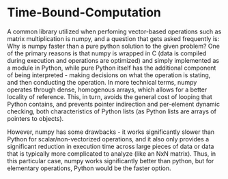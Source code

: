 # Time-Bound-Computation

A common library utilized when perfoming vector-based operations such as matrix multiplication is numpy, and a question that gets asked frequently is: Why is numpy faster than a pure python solution to the given problem? One of the primary reasons is that numpy is wrapped in C (data is compiled during execution and operations are optimized) and simply implemented as a module in Python, while pure Python itself has the additional component of being interpreted - making decisions on what the operation is stating, and then conducting the operation. In more technical terms, numpy operates through dense, homogenous arrays, which allows for a better locality of reference. This, in turn, avoids the general cost of looping that Python contains, and prevents pointer indirection and per-element dynamic checking, both characteristics of Python lists (as Python lists are arrays of pointers to objects).

However, numpy has some drawbacks - it works significantly slower than Python for scalar/non-vectorized operations, and it also only provides a significant reduction in execution time across large pieces of data or data that is typically more complicated to analyze (like an NxN matrix). Thus, in this particular case, numpy works significantly better than python, but for elementary operations, Python would be the faster option.
